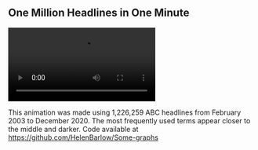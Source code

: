 ## One Million Headlines in One Minute

<html>
  <video src="https://user-images.githubusercontent.com/92626980/146332087-0461136c-d11f-40a8-b2ce-18529e0eada3.mp4" controls="controls" style="max-width: 500px;"> 
  </video>
</html>







This animation was made using 1,226,259 ABC headlines from February 2003 to December 2020.
The most frequently used terms appear closer to the middle and darker.
Code available at <a href="https://github.com/HelenBarlow/Some-graphs">https://github.com/HelenBarlow/Some-graphs</a>
